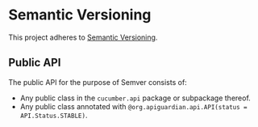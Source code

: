 Semantic Versioning
===================

This project adheres to [Semantic Versioning](http://semver.org/).

## Public API ##

The public API for the purpose of Semver consists of:
 * Any public class in the `cucumber.api` package or subpackage thereof.
 * Any public class annotated with `@org.apiguardian.api.API(status = API.Status.STABLE)`.
